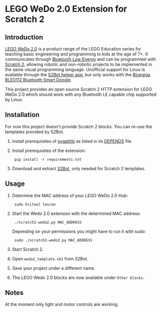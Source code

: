 LEGO WeDo 2.0 Extension for Scratch 2
=====================================

Introduction
------------

[LEGO WeDo 2.0](https://education.lego.com/en-au/learn/elementary/wedo-2/product-range) is a product range
of the LEGO Education series for teaching basic engineering and programming to kids at the age of 7+.
It communicates through [Bluetooth Low Energy](https://en.wikipedia.org/wiki/Bluetooth_low_energy)
and can be programmed with [Scratch 2](https://scratch.mit.edu/wedo), allowing robotic and non-robotic
projects to be implemented in the same visual programming language. Unofficial support for Linux is
available through the [S2Bot helper app](http://www.picaxe.com/Teaching/Other-Software/Scratch-Helper-Apps/), but only works with the [Bluegiga BLED112 Bluetooth Smart Dongle](http://www.silabs.com/products/wireless/bluetooth/bluetooth-smart-modules/Pages/bled112-bluetooth-smart-dongle.aspx). 

This project provides an open source Scratch 2 HTTP extension for LEGO WeDo 2.0 which should work with
any Bluetooth LE capable chip supported by Linux.   

Installation
------------

For now this project doesn't provide Scratch 2 blocks. You can re-use the templates provided by S2Bot.

1. Install prerequisites of [pygattlib](https://bitbucket.org/OscarAcena/pygattlib) as listed in its [DEPENDS](https://bitbucket.org/OscarAcena/pygattlib/raw/a858e8626a93cb9b4ad56f3fb980a6517a0702c6/DEPENDS) file.
2. Install prerequisites of the extension:

        pip install -r requirements.txt

3. Download and extract [S2Bot](http://www.picaxe.com/downloads/s2bot/LinS2Bot.tar.gz), only needed for Scratch 2 templates.

Usage
----- 

1. Determine the MAC address of your LEGO WeDo 2.0 Hub:

        sudo hcitool lescan

2. Start the Wedo 2.0 extension with the determined MAC address:

        ./scratch2-wedo2.py MAC_ADDRESS

   Depending on your permissions you might have to run it with sudo:

        sudo ./scratch2-wedo2.py MAC_ADDRESS

3. Start Scratch 2.

4. Open `wedo2_template.sb2` from S2Bot.

5. Save your project under a different name.

6. The LEGO Wedo 2.0 blocks are now available under `Other blocks`.

Notes
-----

At the moment only light and motor controls are working.
